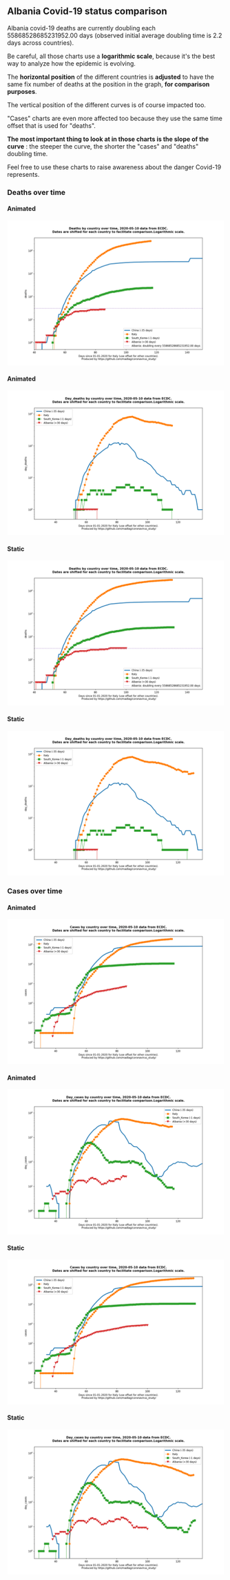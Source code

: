 ## Albania Covid-19 status comparison 

Albania covid-19 deaths are currently doubling each 55868528685231952.00 days (observed initial average doubling time is 2.2 days across countries).



Be careful, all those charts use a **logarithmic scale**, because it's the best way to analyze how the epidemic is evolving.
 
The **horizontal position** of the different countries is **adjusted** to have the same fix number of deaths at the position in the graph, **for comparison purposes**.

The vertical position of the different curves is of course impacted too.

"Cases" charts are even more affected too because they use the same time offset that is used for "deaths".

**The most important thing to look at in those charts is the slope of the curve** : the steeper the curve, the shorter the "cases" and "deaths" doubling time.

Feel free to use these charts to raise awareness about the danger Covid-19 represents. 


 
### Deaths over time
 
#### Animated
![Albania covid-19 deaths animated chart](https://raw.githubusercontent.com/madlag/coronavirus_study/master/notebooks/graphs/2020-05-10/countries/Albania/2020-05-10_Albania_deaths.gif "Albania covid-19 deaths animated chart")   
 
#### Animated
![Albania covid-19 daily deaths animated chart](https://raw.githubusercontent.com/madlag/coronavirus_study/master/notebooks/graphs/2020-05-10/countries/Albania/2020-05-10_Albania_day_deaths.gif "Albania covid-19 day_deaths animated chart")   
 
#### Static
![Albania covid-19 deaths static chart](https://raw.githubusercontent.com/madlag/coronavirus_study/master/notebooks/graphs/2020-05-10/countries/Albania/2020-05-10_Albania_deaths.png "Albania covid-19 deaths static chart")   
 
#### Static
![Albania covid-19 daily deaths static chart](https://raw.githubusercontent.com/madlag/coronavirus_study/master/notebooks/graphs/2020-05-10/countries/Albania/2020-05-10_Albania_day_deaths.png "Albania covid-19 day_deaths static chart")   

 
### Cases over time
 
#### Animated
![Albania covid-19 cases animated chart](https://raw.githubusercontent.com/madlag/coronavirus_study/master/notebooks/graphs/2020-05-10/countries/Albania/2020-05-10_Albania_cases.gif "Albania covid-19 cases animated chart")   
 
#### Animated
![Albania covid-19 daily cases animated chart](https://raw.githubusercontent.com/madlag/coronavirus_study/master/notebooks/graphs/2020-05-10/countries/Albania/2020-05-10_Albania_day_cases.gif "Albania covid-19 day_cases animated chart")   
 
#### Static
![Albania covid-19 cases static chart](https://raw.githubusercontent.com/madlag/coronavirus_study/master/notebooks/graphs/2020-05-10/countries/Albania/2020-05-10_Albania_cases.png "Albania covid-19 cases static chart")   
 
#### Static
![Albania covid-19 daily cases static chart](https://raw.githubusercontent.com/madlag/coronavirus_study/master/notebooks/graphs/2020-05-10/countries/Albania/2020-05-10_Albania_day_cases.png "Albania covid-19 day_cases static chart")   

